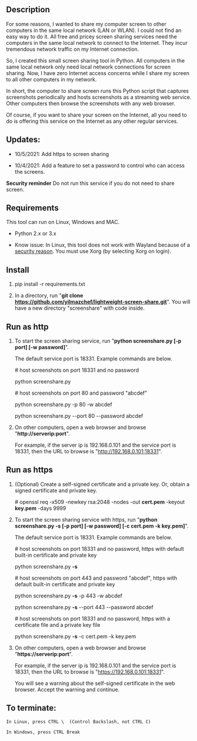 ## Description

For some reasons, I wanted to share my computer screen to other computers in the same local network (LAN or WLAN). I could not find an easy way to do it. All free and pricey screen sharing services need the computers in the same local network to connect to the Internet. They incur tremendous network traffic on my Internet connection.

So, I created this small screen sharing tool in Python. All computers in the same local network only need local network connections for screen sharing. Now, I have zero Internet access concerns while I share my screen to all other computers in my network.

In short, the computer to share screen runs this Python script that captures screenshots periodically and hosts screenshots as a streaming web service. Other computers then browse the screenshots with any web browser.

Of course, if you want to share your screen on the Internet, all you need to do is offering this service on the Internet as any other regular services.

## Updates:

+ 10/5/2021: Add https to screen sharing

+ 10/4/2021: Add a feature to set a password to control who can access the screens.

**Security reminder** Do not run this service if you do not need to share screen.

## Requirements

This tool can run on Linux, Windows and MAC.

+ Python 2.x or 3.x

+ Know issue: In Linux, this tool does not work with Wayland because of a <a href="https://fedoraproject.org/wiki/How_to_debug_Wayland_problems#Screen_capture_is_not_available_with_usual_apps">security reason</a>. You must use Xorg (by selecting Xorg on login).

## Install

1. pip install -r requirements.txt

2. In a directory, run "**git clone https://github.com/yilmazchef/lightweight-screen-share.git**". You will have a new directory "screenshare" with code inside.

## Run as http

1. To start the screen sharing service, run "**python screenshare.py [-p port] [-w password]**".

	The default service port is 18331. Example commands are below.

	\# host screenshots on port 18331 and no password

	python screenshare.py

	\# host screenshots on port 80 and password "abcdef"

	python screenshare.py -p 80 -w abcdef

	python screenshare.py --port 80 --password abcdef

2. On other computers, open a web browser and browse "**http://serverip:port**".

	For example, if the server ip is 192.168.0.101 and the service port is 18331, then the URL to browse is "http://192.168.0.101:18331".

## Run as https

1. (Optional) Create a self-signed certificate and a private key. Or, obtain a signed certificate and private key.

    \# openssl req -x509 -newkey rsa:2048 -nodes -out **cert.pem** -keyout **key.pem** -days 9999

2. To start the screen sharing service with https, run "**python screenshare.py -s [-p port] [-w password] [-c cert.pem -k key.pem]**".

	The default service port is 18331. Example commands are below.

	\# host screenshots on port 18331 and no password, https with default built-in certificate and private key

	python screenshare.py **-s**

	\# host screenshots on port 443 and password "abcdef", https with default built-in certificate and private key

	python screenshare.py **-s** -p 443 -w abcdef

	python screenshare.py **-s** --port 443 --password abcdef

    \# host screenshots on port 18331 and no password, https with a certificate file and a private key file

    python screenshare.py **-s** -c cert.pem -k key.pem

3. On other computers, open a web browser and browse "**https://serverip:port**".

	For example, if the server ip is 192.168.0.101 and the service port is 18331, then the URL to browse is "https://192.168.0.101:18331".

    You will see a warning about the self-signed certificate in the web browser. Accept the warning and continue.

## To terminate:

    In Linux, press CTRL \  (Control Backslash, not CTRL C)

    In Windows, press CTRL Break


